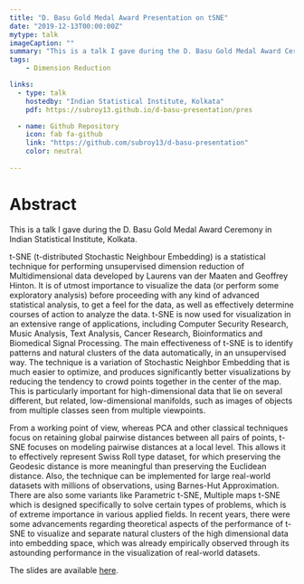 ```yaml
---
title: "D. Basu Gold Medal Award Presentation on tSNE"
date: "2019-12-13T00:00:00Z"
mytype: talk
imageCaption: ""
summary: "This is a talk I gave during the D. Basu Gold Medal Award Ceremony in Indian Statistical Institute, Kolkata."
tags:
    - Dimension Reduction

links:
  - type: talk
    hostedby: "Indian Statistical Institute, Kolkata"
    pdf: https://subroy13.github.io/d-basu-presentation/pres

  - name: Github Repository
    icon: fab fa-github
    link: "https://github.com/subroy13/d-basu-presentation"
    color: neutral
  
---
```


# Abstract

This is a talk I gave during the D. Basu Gold Medal Award Ceremony in Indian Statistical Institute, Kolkata. 

t-SNE (t-distributed Stochastic Neighbour Embedding) is a statistical technique for performing unsupervised dimension reduction of Multidimensional data developed by Laurens van der Maaten and Geoffrey Hinton. It is of utmost importance to visualize the data (or perform some exploratory analysis) before proceeding with any kind of advanced statistical analysis, to get a feel for the data, as well as effectively determine courses of action to analyze the data. t-SNE is now used for visualization in an extensive range of applications, including Computer Security Research, Music Analysis, Text Analysis, Cancer Research, Bioinformatics and Biomedical Signal Processing. The main effectiveness of t-SNE is to identify patterns and natural clusters of the data automatically, in an unsupervised way. The technique is a variation of Stochastic Neighbor Embedding that is much easier to optimize, and produces significantly better visualizations by reducing the tendency to crowd points together in the center of the map. This is particularly important for high-dimensional data that lie on several different, but related, low-dimensional manifolds, such as images of objects from multiple classes seen from multiple viewpoints.

From a working point of view, whereas PCA and other classical techniques focus on retaining global pairwise distances between all pairs of points, t-SNE focuses on modeling pairwise distances at a local level. This allows it to effectively represent Swiss Roll type dataset, for which preserving the Geodesic distance is more meaningful than preserving the Euclidean distance. Also, the technique can be implemented for large real-world datasets with millions of observations, using Barnes-Hut Approximation. There are also some variants like Parametric t-SNE, Multiple maps t-SNE which is designed specifically to solve certain types of problems, which is of extreme importance in various applied fields. In recent years, there were some advancements regarding theoretical aspects of the performance of t-SNE to visualize and separate natural clusters of the high dimensional data into embedding space, which was already empirically observed through its astounding performance in the visualization of real-world datasets.

The slides are available [here](https://subroy13.github.io/d-basu-presentation/pres).

